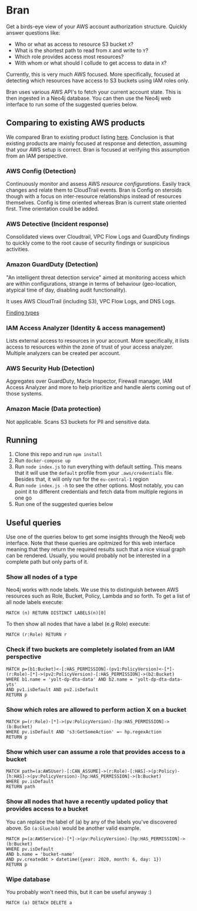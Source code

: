 # Bran

Get a birds-eye view of your AWS account authorization structure. Quickly answer questions like:
- Who or what as access to resource S3 bucket `X`?
- What is the shortest path to read from `X` and write to `Y`?
- Which role provides access most resources?
- With whom or what should I collude to get access to data in `X`?

Currently, this is very much AWS focused. More specifically, focused at detecting which resources have access to S3 buckets using IAM roles only.

Bran uses various AWS API's to fetch your current account state. This is then ingested in a Neo4j database. You can then use the Neo4j web interface to run some of the suggested queries below.

## Comparing to existing AWS products

We compared Bran to existing product listing [here](https://aws.amazon.com/products/security/#AWS_Security.2C_Identity.2C_.26_Compliance_services). Conclusion is that existing products are mainly focused at response and detection, assuming that your AWS setup is correct. Bran is focused at verifying this assumption from an IAM perspective.

### AWS Config (Detection)

Continuously monitor and assess AWS *resource configurations*. Easily track changes and relate them to CloudTrail events. Bran is Config on steroids though with a focus on inter-resource relationships instead of resources themselves. Config is time oriented whereas Bran is current state oriented first. Time orientation could be added.

### AWS Detective (Incident response)

Consolidated views over Cloudtrail, VPC Flow Logs and GuardDuty findings to quickly come to the root cause of security findings or suspicious activities.

### Amazon GuardDuty (Detection)

"An intelligent threat detection service" aimed at monitoring access which are within configurations, strange in terms of behaviour (geo-location, atypical time of day, disabling audit functionality).

It uses AWS CloudTrail (including S3), VPC Flow Logs, and DNS Logs.

[Finding types](https://docs.aws.amazon.com/guardduty/latest/ug/guardduty_finding-types-active.html)

### IAM Access Analyzer (Identity & access management)

Lists external access to resources in your account. More specifically, it lists access to resources within the zone of trust of your access analyzer. Multiple analyzers can be created per account.

### AWS Security Hub (Detection)

Aggregates over GuardDuty, Macie Inspector, Firewall manager, IAM Access Analyzer and more to help prioritize and handle alerts coming out of those systems.

### Amazon Macie (Data protection)

Not applicable. Scans S3 buckets for PII and sensitive data.

## Running

1. Clone this repo and run `npm install`
1. Run `docker-compose up`
1. Run `node index.js` to run everything with default setting. This means that it will use the `default` profile from your `.aws/credentials` file. Besides that, it will only run for the `eu-central-1` region
1. Run `node index.js -h` to see the other options. Most notably, you can point it to different credentials and fetch data from multiple regions in one go
1. Run one of the suggested queries below

## Useful queries

Use one of the queries below to get some insights through the Neo4j web interface. Note that these queries are opitmized for this web interface meaning that they return the required results such that a nice visual graph can be rendered. Usually, you would probably not be interested in a complete path but only parts of it.

### Show all nodes of a type

Neo4j works with node labels. We use this to distinguish between AWS resources such as Role, Bucket, Policy, Lambda and so forth. To get a list of all node labels execute:

```cypher
MATCH (n) RETURN DISTINCT LABELS(n)[0]
```

To then show all nodes that have a label (e.g Role) execute:

```cypher
MATCH (r:Role) RETURN r
```

### Check if two buckets are completely isolated from an IAM perspective

```cypher
MATCH p=(b1:Bucket)<-[:HAS_PERMISSION]-(pv1:PolicyVersion)<-[*]-(r:Role)-[*]->(pv2:PolicyVersion)-[:HAS_PERMISSION]->(b2:Bucket)
WHERE b1.name = 'yolt-dp-dta-data' AND b2.name = 'yolt-dp-dta-data-yts'
AND pv1.isDefault AND pv2.isDefault
RETURN p
```

### Show which roles are allowed to perform action X on a bucket

```cypher
MATCH p=(r:Role)-[*]->(pv:PolicyVersion)-[hp:HAS_PERMISSION]->(b:Bucket)
WHERE pv.isDefault AND 's3:GetSomeAction' =~ hp.regexAction
RETURN p
```

### Show which user can assume a role that provides access to a bucket

```cypher
MATCH path=(a:AWSUser)-[:CAN_ASSUME]->(r:Role)-[:HAS]->(p:Policy)-[h:HAS]->(pv:PolicyVersion)-[hp:HAS_PERMISSION]->(b:Bucket)
WHERE pv.isDefault
RETURN path
```

### Show all nodes that have a recently updated policy that provides access to a bucket

You can replace the label of (a) by any of the labels you've discovered above. So `(a:GlueJob)` would be another valid example.

```cypher
MATCH p=(a:AWSService)-[*]->(pv:PolicyVersion)-[hp:HAS_PERMISSION]->(b:Bucket)
WHERE pv.isDefault 
AND b.name = 'bucket-name' 
AND pv.createdAt > datetime({year: 2020, month: 6, day: 1})
RETURN p
```

### Wipe database

You probably won't need this, but it can be useful anyway :)

```cypher
MATCH (a) DETACH DELETE a
```